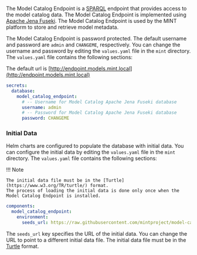The Model Catalog Endpoint is a [SPARQL](https://www.w3.org/TR/sparql11-overview/) endpoint that provides access to the model catalog data. The Model Catalog Endpoint is implemented using [Apache Jena Fuseki](https://jena.apache.org/documentation/fuseki2/). The Model Catalog Endpoint is used by the MINT platform to store and retrieve model metadata.

The Model Catalog Endpoint is password protected. The default username and password are `admin` and `CHANGEME`, respectively. You can change the username and password by editing the `values.yaml` file in the `mint` directory. The `values.yaml` file contains the following sections:

The default url is [http://endpoint.models.mint.local](http://endpoint.models.mint.local)

```yaml
secrets:
  database:
    model_catalog_endpoint:
      # -- Username for Model Catalog Apache Jena Fuseki database
      username: admin
      # -- Password for Model Catalog Apache Jena Fuseki database
      password: CHANGEME
```

### Initial Data

Helm charts are configured to populate the database with initial data. You can configure the initial data by editing the `values.yaml` file in the `mint` directory. The `values.yaml` file contains the following sections:

!!! Note

    The initial data file must be in the [Turtle](https://www.w3.org/TR/turtle/) format.
    The process of loading the initial data is done only once when the Model Catalog Endpoint is installed.

```yaml
components:
  model_catalog_endpoint:
    environment:
      seeds_url: https://raw.githubusercontent.com/mintproject/model-catalog-endpoint/main/data/wifire-2023-09-22.trig
```

The `seeds_url` key specifies the URL of the initial data. You can change the URL to point to a different initial data file. The initial data file must be in the [Turtle](https://www.w3.org/TR/turtle/) format.
